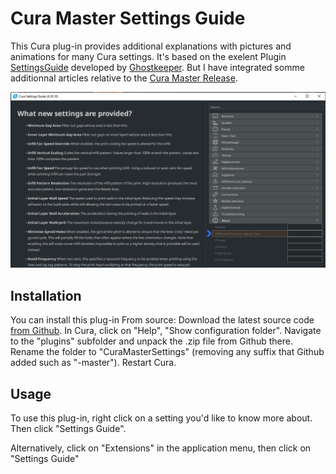 # Cura Master Settings Guide

This Cura plug-in provides additional explanations with pictures and animations for many Cura settings. It's based on the exelent Plugin [SettingsGuide](https://github.com/Ghostkeeper/SettingsGuide#readme) developed by [Ghostkeeper](https://github.com/Ghostkeeper). But I have integrated somme additionnal articles relative to the [Cura Master Release](https://github.com/smartavionics/Cura).

![Example](example.png)

## Installation

You can install this plug-in From source: Download the latest source code [from Github](https://github.com/5axes/CuraMasterSettings/archive/master.zip). In Cura, click on "Help", "Show configuration folder". Navigate to the "plugins" subfolder and unpack the .zip file from Github there. Rename the folder to "CuraMasterSettings" (removing any suffix that Github added such as "-master").  Restart Cura.
 
## Usage

To use this plug-in, right click on a setting you'd like to know more about. Then click "Settings Guide".

Alternatively, click on "Extensions" in the application menu, then click on "Settings Guide"


